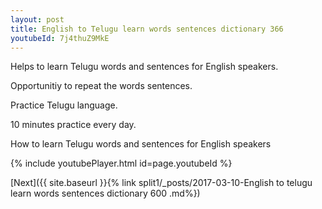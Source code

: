 ```yaml
---
layout: post
title: English to Telugu learn words sentences dictionary 366 
youtubeId: 7j4thuZ9MkE
---
```

 
 
Helps to learn Telugu words and sentences for English speakers.

Opportunitiy to repeat the words sentences. 

Practice Telugu language. 
 
10 minutes practice every day. 
 
How to learn Telugu words and sentences for English speakers 
 
{% include youtubePlayer.html id=page.youtubeId %}
 
 
[Next]({{ site.baseurl }}{% link  split1/_posts/2017-03-10-English to telugu learn words sentences dictionary 600 .md%})
 
